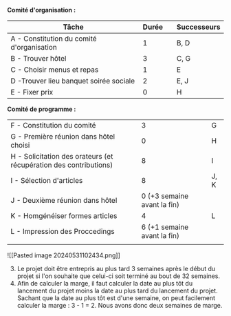 **Comité d'organisation :**

| Tâche                                     | Durée |     | Successeurs |
| ----------------------------------------- | ----- | --- | ----------- |
| A - Constitution du comité d'organisation | 1     |     | B, D        |
| B - Trouver hôtel                         | 3     |     | C, G        |
| C - Choisir menus et repas                | 1     |     | E           |
| D -Trouver lieu banquet soirée sociale    | 2     |     | E, J        |
| E - Fixer prix                            | 0     |     | H           |
**Comité de programme :**

|                                                                   |                             |     |      |
| ----------------------------------------------------------------- | --------------------------- | --- | ---- |
| F - Constitution du comité                                        | 3                           |     | G    |
| G - Première réunion dans hôtel choisi                            | 0                           |     | H    |
| H - Solicitation des orateurs (et récupération des contributions) | 8                           |     | I    |
| I - Sélection d'articles                                          | 8                           |     | J, K |
| J - Deuxième réunion dans hôtel                                   | 0 (+3 semaine avant la fin) |     |      |
| K - Homgénéiser formes articles                                   | 4                           |     | L    |
| L - Impression des Proccedings                                    | 6 (+1 semaine avant la fin) |     |      |
|                                                                   |                             |     |      |
![[Pasted image 20240531102434.png]]

3. Le projet doit être entrepris au plus tard 3 semaines après le début du projet si l'on souhaite que celui-ci soit terminé au bout de 32 semaines.
4. Afin de calculer la marge, il faut calculer la date au plus tôt du lancement du projet moins la date au plus tard du lancement du projet. Sachant que la date au plus tôt est d'une semaine, on peut facilement calculer la marge : 3 - 1 = 2. Nous avons donc deux semaines de marge.